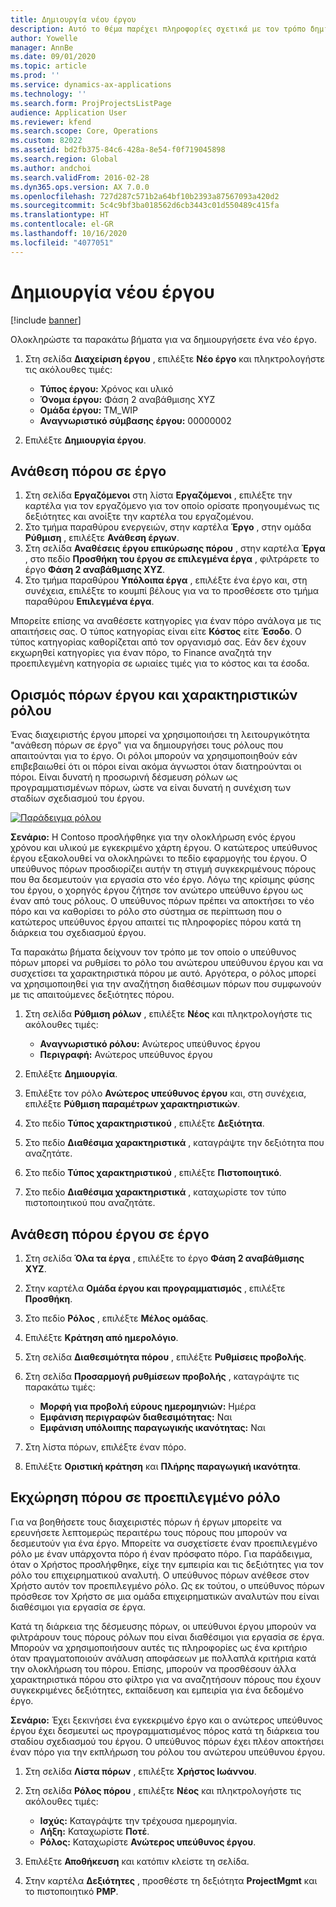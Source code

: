 ```yaml
---
title: Δημιουργία νέου έργου
description: Αυτό το θέμα παρέχει πληροφορίες σχετικά με τον τρόπο δημιουργίας ενός νέου έργου.
author: Yowelle
manager: AnnBe
ms.date: 09/01/2020
ms.topic: article
ms.prod: ''
ms.service: dynamics-ax-applications
ms.technology: ''
ms.search.form: ProjProjectsListPage
audience: Application User
ms.reviewer: kfend
ms.search.scope: Core, Operations
ms.custom: 82022
ms.assetid: bd2fb375-84c6-428a-8e54-f0f719045898
ms.search.region: Global
ms.author: andchoi
ms.search.validFrom: 2016-02-28
ms.dyn365.ops.version: AX 7.0.0
ms.openlocfilehash: 727d287c571b2a64bf10b2393a87567093a420d2
ms.sourcegitcommit: 5c4c9bf3ba018562d6cb3443c01d550489c415fa
ms.translationtype: HT
ms.contentlocale: el-GR
ms.lasthandoff: 10/16/2020
ms.locfileid: "4077051"
---
```

# <a name="create-a-new-project"></a>Δημιουργία νέου έργου

[!include [banner](../includes/banner.md)]

Ολοκληρώστε τα παρακάτω βήματα για να δημιουργήσετε ένα νέο έργο.

1. Στη σελίδα **Διαχείριση έργου** , επιλέξτε **Νέο έργο** και πληκτρολογήστε τις ακόλουθες τιμές:

    - **Τύπος έργου:** Χρόνος και υλικό
    - **Όνομα έργου:** Φάση 2 αναβάθμισης XYZ
    - **Ομάδα έργου:** TM\_WIP
    - **Αναγνωριστικό σύμβασης έργου:** 00000002

2. Επιλέξτε **Δημιουργία έργου**.

## <a name="assign-a-resource-to-a-project"></a>Ανάθεση πόρου σε έργο

1. Στη σελίδα **Εργαζόμενοι** στη λίστα **Εργαζόμενοι** , επιλέξτε την καρτέλα για τον εργαζόμενο για τον οποίο ορίσατε προηγουμένως τις δεξιότητες και ανοίξτε την καρτέλα του εργαζομένου.
2. Στο τμήμα παραθύρου ενεργειών, στην καρτέλα **Έργο** , στην ομάδα **Ρύθμιση** , επιλέξτε **Ανάθεση έργων**.
3. Στη σελίδα **Αναθέσεις έργου επικύρωσης πόρου** , στην καρτέλα **Έργα** , στο πεδίο **Προσθήκη του έργου σε επιλεγμένα έργα** , φιλτράρετε το έργο **Φάση 2 αναβάθμισης XYZ**.
4. Στο τμήμα παραθύρου **Υπόλοιπα έργα** , επιλέξτε ένα έργο και, στη συνέχεια, επιλέξτε το κουμπί βέλους για να το προσθέσετε στο τμήμα παραθύρου **Επιλεγμένα έργα**.

Μπορείτε επίσης να αναθέσετε κατηγορίες για έναν πόρο ανάλογα με τις απαιτήσεις σας. Ο τύπος κατηγορίας είναι είτε **Κόστος** είτε **Έσοδο**. Ο τύπος κατηγορίας καθορίζεται από τον οργανισμό σας. Εάν δεν έχουν εκχωρηθεί κατηγορίες για έναν πόρο, το Finance αναζητά την προεπιλεγμένη κατηγορία σε ωριαίες τιμές για το κόστος και τα έσοδα.

## <a name="set-up-project-resource-and-role-characteristics"></a>Ορισμός πόρων έργου και χαρακτηριστικών ρόλου

Ένας διαχειριστής έργου μπορεί να χρησιμοποιήσει τη λειτουργικότητα "ανάθεση πόρων σε έργο" για να δημιουργήσει τους ρόλους που απαιτούνται για το έργο. Οι ρόλοι μπορούν να χρησιμοποιηθούν εάν επιβεβαιωθεί ότι οι πόροι είναι ακόμα άγνωστοι όταν διατηρούνται οι πόροι. Είναι δυνατή η προσωρινή δέσμευση ρόλων ως προγραμματισμένων πόρων, ώστε να είναι δυνατή η συνέχιση των σταδίων σχεδιασμού του έργου.

[![Παράδειγμα ρόλου](./media/projectresourcing05.jpg)](./media/projectresourcing05.jpg) 

**Σενάριο:** Η Contoso προσλήφθηκε για την ολοκλήρωση ενός έργου χρόνου και υλικού με εγκεκριμένο χάρτη έργου. Ο κατώτερος υπεύθυνος έργου εξακολουθεί να ολοκληρώνει το πεδίο εφαρμογής του έργου. Ο υπεύθυνος πόρων προσδιορίζει αυτήν τη στιγμή συγκεκριμένους πόρους που θα δεσμευτούν για εργασία στο νέο έργο. Λόγω της κρίσιμης φύσης του έργου, ο χορηγός έργου ζήτησε τον ανώτερο υπεύθυνο έργου ως έναν από τους ρόλους. Ο υπεύθυνος πόρων πρέπει να αποκτήσει το νέο πόρο και να καθορίσει το ρόλο στο σύστημα σε περίπτωση που ο κατώτερος υπεύθυνος έργου απαιτεί τις πληροφορίες πόρου κατά τη διάρκεια του σχεδιασμού έργου.

Τα παρακάτω βήματα δείχνουν τον τρόπο με τον οποίο ο υπεύθυνος πόρων μπορεί να ρυθμίσει το ρόλο του ανώτερου υπεύθυνου έργου και να συσχετίσει τα χαρακτηριστικά πόρου με αυτό. Αργότερα, ο ρόλος μπορεί να χρησιμοποιηθεί για την αναζήτηση διαθέσιμων πόρων που συμφωνούν με τις απαιτούμενες δεξιότητες πόρου.

1. Στη σελίδα **Ρύθμιση ρόλων** , επιλέξτε **Νέος** και πληκτρολογήστε τις ακόλουθες τιμές:

    - **Αναγνωριστικό ρόλου:** Ανώτερος υπεύθυνος έργου
    - **Περιγραφή:** Ανώτερος υπεύθυνος έργου

2. Επιλέξτε **Δημιουργία**.
3. Επιλέξτε τον ρόλο **Ανώτερος υπεύθυνος έργου** και, στη συνέχεια, επιλέξτε **Ρύθμιση παραμέτρων χαρακτηριστικών**.
4. Στο πεδίο **Τύπος χαρακτηριστικού** , επιλέξτε **Δεξιότητα**.
5. Στο πεδίο **Διαθέσιμα χαρακτηριστικά** , καταγράψτε την δεξιότητα που αναζητάτε.
6. Στο πεδίο **Τύπος χαρακτηριστικού** , επιλέξτε **Πιστοποιητικό**.
7. Στο πεδίο **Διαθέσιμα χαρακτηριστικά** , καταχωρίστε τον τύπο πιστοποιητικού που αναζητάτε.

## <a name="assign-a-project-resource-to-a-project"></a>Ανάθεση πόρου έργου σε έργο

1. Στη σελίδα **Όλα τα έργα** , επιλέξτε το έργο **Φάση 2 αναβάθμισης XYZ**.
2. Στην καρτέλα **Ομάδα έργου και προγραμματισμός** , επιλέξτε **Προσθήκη**.
3. Στο πεδίο **Ρόλος** , επιλέξτε **Μέλος ομάδας**.
4. Επιλέξτε **Κράτηση από ημερολόγιο**.
5. Στη σελίδα **Διαθεσιμότητα πόρου** , επιλέξτε **Ρυθμίσεις προβολής**.
6. Στη σελίδα **Προσαρμογή ρυθμίσεων προβολής** , καταγράψτε τις παρακάτω τιμές:

    - **Μορφή για προβολή εύρους ημερομηνιών:** Ημέρα
    - **Εμφάνιση περιγραφών διαθεσιμότητας:** Ναι
    - **Εμφάνιση υπόλοιπης παραγωγικής ικανότητας:** Ναι

7. Στη λίστα πόρων, επιλέξτε έναν πόρο.
8. Επιλέξτε **Οριστική κράτηση** και **Πλήρης παραγωγική ικανότητα**.

## <a name="assign-a-resource-to-a-default-role"></a>Εκχώρηση πόρου σε προεπιλεγμένο ρόλο

Για να βοηθήσετε τους διαχειριστές πόρων ή έργων μπορείτε να ερευνήσετε λεπτομερώς περαιτέρω τους πόρους που μπορούν να δεσμευτούν για ένα έργο. Μπορείτε να συσχετίσετε έναν προεπιλεγμένο ρόλο με έναν υπάρχοντα πόρο ή έναν πρόσφατο πόρο. Για παράδειγμα, όταν ο Χρήστος προσλήφθηκε, είχε την εμπειρία και τις δεξιότητες για τον ρόλο του επιχειρηματικού αναλυτή. Ο υπεύθυνος πόρων ανέθεσε στον Χρήστο αυτόν τον προεπιλεγμένο ρόλο. Ως εκ τούτου, ο υπεύθυνος πόρων πρόσθεσε τον Χρήστο σε μια ομάδα επιχειρηματικών αναλυτών που είναι διαθέσιμοι για εργασία σε έργα.

Κατά τη διάρκεια της δέσμευσης πόρων, οι υπεύθυνοι έργου μπορούν να φιλτράρουν τους πόρους ρόλων που είναι διαθέσιμοι για εργασία σε έργα. Μπορούν να χρησιμοποιήσουν αυτές τις πληροφορίες ως ένα κριτήριο όταν πραγματοποιούν ανάλυση αποφάσεων με πολλαπλά κριτήρια κατά την ολοκλήρωση του πόρου. Επίσης, μπορούν να προσθέσουν άλλα χαρακτηριστικά πόρου στο φίλτρο για να αναζητήσουν πόρους που έχουν συγκεκριμένες δεξιότητες, εκπαίδευση και εμπειρία για ένα δεδομένο έργο.

**Σενάριο:** Έχει ξεκινήσει ένα εγκεκριμένο έργο και ο ανώτερος υπεύθυνος έργου έχει δεσμευτεί ως προγραμματισμένος πόρος κατά τη διάρκεια του σταδίου σχεδιασμού του έργου. Ο υπεύθυνος πόρων έχει πλέον αποκτήσει έναν πόρο για την εκπλήρωση του ρόλου του ανώτερου υπεύθυνου έργου.

1. Στη σελίδα **Λίστα πόρων** , επιλέξτε **Χρήστος Ιωάννου**.
2. Στη σελίδα **Ρόλος πόρου** , επιλέξτε **Νέος** και πληκτρολογήστε τις ακόλουθες τιμές:

    - **Ισχύς:** Καταγράψτε την τρέχουσα ημερομηνία.
    - **Λήξη:** Καταχωρίστε **Ποτέ**.
    - **Ρόλος:** Καταχωρίστε **Ανώτερος υπεύθυνος έργου**.

3. Επιλέξτε **Αποθήκευση** και κατόπιν κλείστε τη σελίδα.
4. Στην καρτέλα **Δεξιότητες** , προσθέστε τη δεξιότητα **ProjectMgmt** και το πιστοποιητικό **PMP**.
